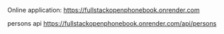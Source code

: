 Online application:
https://fullstackopenphonebook.onrender.com

persons api
https://fullstackopenphonebook.onrender.com/api/persons